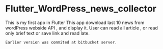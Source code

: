 # Flutter_WordPress_news_collector

This is my first app in Flutter
This app download last 10 news from wordPress webside API , and display it. User can read all article , or read only brief text  or save link and read late. 
```
Earlier version was commited at bitbucket server.
```

